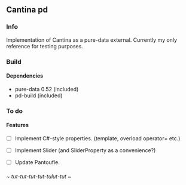 
## Cantina pd

### Info

Implementation of Cantina as a pure-data external. Currently my only reference for testing purposes.

### Build 

#### Dependencies 

* pure-data 0.52 (included)
* pd-build       (included)

### To do

#### Features 

- [ ] Implement C#-style properties. (template, overload operator= etc.)
- [ ] Implement Slider (and SliderProperty as a convenience?)
- [ ] Update Pantoufle.


###### ~ tut-tut-tut-tut-tulut-tut ~
